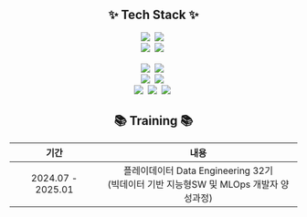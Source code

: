 <div align="center">
</div>
<h2 align="center">✨ Tech Stack ✨</h2>
<div align="center">
  <img src="https://img.shields.io/badge/python-3670A0?style=for-the-badge&logo=python&logoColor=ffdd54" />&nbsp
  <img src="https://img.shields.io/badge/dart-%230175C2.svg?style=for-the-badge&logo=dart&logoColor=white" />&nbsp
</div>
<div align="center">
  <img src="https://img.shields.io/badge/FastAPI-009688?style=for-the-badge&logo=fastapi&logoColor=white" />&nbsp
  <img src="https://img.shields.io/badge/Flutter-02569B?style=for-the-badge&logo=flutter&logoColor=white" />&nbsp
</div>
<br>
<div align="center">
  <img src="https://img.shields.io/badge/MariaDB-003545?style=for-the-badge&logo=mariadb&logoColor=white" />&nbsp
  <img src="https://img.shields.io/badge/MongoDB-%234ea94b.svg?style=for-the-badge&logo=mongodb&logoColor=white" />&nbsp
</div>
<div align="center">
  <img src="https://img.shields.io/badge/Kubernetes-326CE5?style=for-the-badge&logo=kubernetes&logoColor=white" />&nbsp
  <img src="https://img.shields.io/badge/Docker-2496ED?style=for-the-badge&logo=docker&logoColor=white" />&nbsp
</div>
<div align="center">
  <img src="https://img.shields.io/badge/pandas-%23150458.svg?style=for-the-badge&logo=pandas&logoColor=white" />&nbsp
  <img src="https://img.shields.io/badge/numpy-%23013243.svg?style=for-the-badge&logo=numpy&logoColor=white" />&nbsp
  <img src="https://img.shields.io/badge/scikit--learn-%23F7931E.svg?style=for-the-badge&logo=scikit-learn&logoColor=white" />&nbsp
</div>

<div align="center">
  
## 📚 Training 📚
|      **기간**     |                 **내용**                    |
|:-----------------:|:-------------------------------------------:|
| 2024.07 - 2025.01 | 플레이데이터 Data Engineering 32기<br>(빅데이터 기반 지능형SW 및 MLOps 개발자 양성과정)|
</div>
<!--
**Nicou11/nicou11** is a ✨ _special_ ✨ repository because its `README.md` (this file) appears on your GitHub profile.

Here are some ideas to get you started:

- 🔭 I’m currently working on ...
- 🌱 I’m currently learning ...
- 👯 I’m looking to collaborate on ...
- 🤔 I’m looking for help with ...
- 💬 Ask me about ...
- 📫 How to reach me: ...
- 😄 Pronouns: ...
- ⚡ Fun fact: ...
-->
 <!-- [![Anurag's github stats](https://github-readme-stats.vercel.app/api?username=Nicou11)](https://github.com/anuraghazra/github-readme-stats) -->
